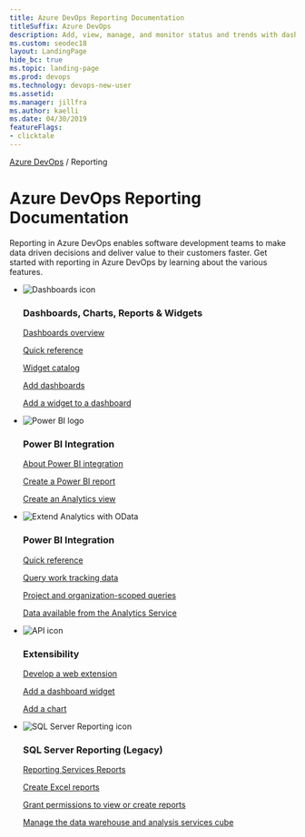 ```yaml
---
title: Azure DevOps Reporting Documentation 
titleSuffix: Azure DevOps
description: Add, view, manage, and monitor status and trends with dashboards, widgets, the Analytics Service and Power BI
ms.custom: seodec18
layout: LandingPage
hide_bc: true
ms.topic: landing-page
ms.prod: devops 
ms.technology: devops-new-user
ms.assetid:  
ms.manager: jillfra 
ms.author: kaelli 
ms.date: 04/30/2019
featureFlags:
- clicktale 
---
```



<p><a href="/azure/devops/index">Azure DevOps</a>  /  Reporting</p>
<div id="main" class="v2">

# Azure DevOps Reporting Documentation 

Reporting in Azure DevOps enables software development teams to make data driven decisions and deliver value to their customers faster. Get started with reporting in Azure DevOps by learning about the various features.

<ul class="panelContent cardsF">
    <li>
        <div class="cardSize">
            <div class="cardPadding">
                <div class="card">
                    <div class="cardImageOuter">
                        <div class="cardImage">
                            <img src="../_img/index/i_dashboard.svg" alt="Dashboards icon" />
                        </div>
                    </div>
                    <div class="cardText">
                        <h3>Dashboards, Charts, Reports & Widgets</h3>
                        <p>
                            <a href="/azure/devops/report/dashboards/overview">Dashboards overview</a>
                        </p>
                        <p>
                            <a href="/azure/devops/report/dashboards/quick-ref">Quick reference</a>
                        </p>
                        <p>
                            <a href="/azure/devops/report/dashboards/widget-catalog">Widget catalog</a>
                        </p>
                        <p>
                            <a href="/azure/devops/report/dashboards/dashboards">Add dashboards</a>
                        </p>
                        <p>
                            <a href="/azure/devops/report/dashboards/add-widget-to-dashboard">Add a widget to a dashboard</a>
                        </p>
                    </div>
                </div>
            </div>
        </div>
    </li>
    <li>
        <div class="cardSize">
            <div class="cardPadding">
                <div class="card">
                    <div class="cardImageOuter">
                        <div class="cardImage">
                            <img src="../_img/index/logo_power-bi.svg" alt="Power BI logo" />
                        </div>
                    </div>
                    <div class="cardText">
                        <h3>Power BI Integration</h3>
                        <p>
                            <a href="/azure/devops/report/powerbi/overview">About Power BI integration</a>
                        </p>
                        <p>
                            <a href="/azure/devops/report/powerbi/create-quick-report">Create a Power BI report</a>
                        </p>
                        <p>
                            <a href="/azure/devops/report/powerbi/analytics-views-create">Create an Analytics view</a>
                        </p>
                    </div>
                </div>
            </div>
        </div>
    </li>
    <li>
        <div class="cardSize">
            <div class="cardPadding">
                <div class="card">
                    <div class="cardImageOuter">
                        <div class="cardImage">
                            <img src="https://docs.microsoft.com/media/common/i_extensions.svg" alt="Extend Analytics with OData" />
                        </div>
                    </div>
                    <div class="cardText">
                        <h3>Power BI Integration</h3>
                        <p>
                            <a href="/azure/devops/report/extend-analytics/quick-ref">Quick reference</a>
                        </p>
                        <p>
                            <a href="/azure/devops/report/extend-analytics/wit-analytics">Query work tracking data </a>
                        </p>
                        <p>
                            <a href="/azure/devops/report/extend-analytics/account-scoped-queries">Project and organization-scoped queries</a>
                        </p>
                        <p>
                            <a href="/azure/devops/report/powerbi/data-available-in-analytics">Data available from the Analytics Service</a>
                        </p>
                    </div>
                </div>
            </div>
        </div>
    </li>
    <li>
        <div class="cardSize">
            <div class="cardPadding">
                <div class="card">
                    <div class="cardImageOuter">
                        <div class="cardImage">
                            <img src="https://docs.microsoft.com/media/common/i_api.svg" alt="API icon" />
                        </div>
                    </div>
                    <div class="cardText">
                        <h3>Extensibility</h3>
                        <p>
                            <a href="/azure/devops/extend/get-started/node">Develop a web extension</a>
                        </p>
                        <p>
                            <a href="/azure/devops/extend/develop/add-dashboard-widget">Add a dashboard widget</a>
                        </p>
                        <p>
                            <a href="/azure/devops/extend/develop/add-chart">Add a chart</a>
                        </p>
                    </div>
                </div>
            </div>
        </div>
    </li>
    <li>
        <div class="cardSize">
            <div class="cardPadding">
                <div class="card">
                    <div class="cardImageOuter">
                        <div class="cardImage">
                            <img src="../_img/index/sql-server-reporting.svg" alt="SQL Server Reporting icon" />
                        </div>
                    </div>
                    <div class="cardText">
                        <h3>SQL Server Reporting (Legacy)</h3>
                        <p>
                            <a href="/azure/devops/report/sql-reports/">Reporting Services Reports</a>
                        </p>
                        <p>
                            <a href="/azure/devops/report/excel/create-status-and-trend-excel-reports?toc=/azure/devops/report/sql-reports/toc.json&bc=/azure/devops/report/sql-reports/breadcrumb/toc.json">Create Excel reports</a>
                        </p>
                        <p>
                            <a href="/azure/devops/report/admin/grant-permissions-to-reports.md?toc=/azure/devops/report/sql-reports/toc.json&bc=/azure/devops/report/sql-reports/breadcrumb/toc.json">Grant permissions to view or create reports</a>
                        </p>
                        <p>
                            <a href="/azure/devops/report/admin/manage-reports-data-warehouse-cube?toc=/azure/devops/report/sql-reports/toc.json&bc=/azure/devops/report/sql-reports/breadcrumb/toc.json">Manage the data warehouse and analysis services cube</a>
                        </p>
                    </div>
                </div>
            </div>
        </div>
    </li>
</ul>


